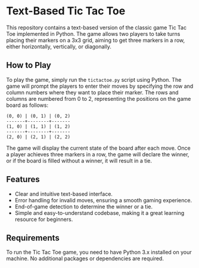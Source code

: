 # Text-Based Tic Tac Toe

This repository contains a text-based version of the classic game Tic Tac Toe implemented in Python. The game allows two players to take turns placing their markers on a 3x3 grid, aiming to get three markers in a row, either horizontally, vertically, or diagonally.

## How to Play

To play the game, simply run the `tictactoe.py` script using Python. The game will prompt the players to enter their moves by specifying the row and column numbers where they want to place their marker. The rows and columns are numbered from 0 to 2, representing the positions on the game board as follows:

```
(0, 0) | (0, 1) | (0, 2)
-------+--------+-------
(1, 0) | (1, 1) | (1, 2)
-------+--------+-------
(2, 0) | (2, 1) | (2, 2)
```

The game will display the current state of the board after each move. Once a player achieves three markers in a row, the game will declare the winner, or if the board is filled without a winner, it will result in a tie.

## Features

- Clear and intuitive text-based interface.
- Error handling for invalid moves, ensuring a smooth gaming experience.
- End-of-game detection to determine the winner or a tie.
- Simple and easy-to-understand codebase, making it a great learning resource for beginners.

## Requirements

To run the Tic Tac Toe game, you need to have Python 3.x installed on your machine. No additional packages or dependencies are required.


